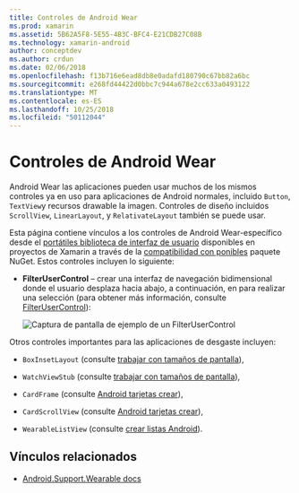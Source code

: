 ```yaml
---
title: Controles de Android Wear
ms.prod: xamarin
ms.assetid: 5B62A5F8-5E55-4B3C-BFC4-E21CDB27C08B
ms.technology: xamarin-android
author: conceptdev
ms.author: crdun
ms.date: 02/06/2018
ms.openlocfilehash: f13b716e6ead8db8e0adafd180790c67bb82a6bc
ms.sourcegitcommit: e268fd44422d0bbc7c944a678e2cc633a0493122
ms.translationtype: MT
ms.contentlocale: es-ES
ms.lasthandoff: 10/25/2018
ms.locfileid: "50112044"
---
```

# <a name="android-wear-controls"></a>Controles de Android Wear

Android Wear las aplicaciones pueden usar muchos de los mismos controles ya en uso para aplicaciones de Android normales, incluido `Button`, `TextView`y recursos drawable la imagen. Controles de diseño incluidos `ScrollView`, `LinearLayout`, y `RelativateLayout` también se puede usar.

Esta página contiene vínculos a los controles de Android Wear-específico desde el [portátiles biblioteca de interfaz de usuario](https://developer.android.com/training/wearables/apps/layouts.html#UiLibrary) disponibles en proyectos de Xamarin a través de la [compatibilidad con ponibles](http://www.nuget.org/packages/Xamarin.Android.Wear/) paquete NuGet. Estos controles incluyen lo siguiente:

-   **FilterUserControl** &ndash; crear una interfaz de navegación bidimensional donde el usuario desplaza hacia abajo, a continuación, en para realizar una selección (para obtener más información, consulte [FilterUserControl](~/android/wear/user-interface/controls/gridviewpager.md)):

    ![Captura de pantalla de ejemplo de un FilterUserControl](images/gridviewpager.png)

Otros controles importantes para las aplicaciones de desgaste incluyen:

* `BoxInsetLayout` (consulte [trabajar con tamaños de pantalla](~/android/wear/screen-sizes.md)),

* `WatchViewStub` (consulte [trabajar con tamaños de pantalla](~/android/wear/screen-sizes.md)),

* `CardFrame` (consulte [Android tarjetas crear](https://developer.android.com/training/wearables/ui/cards.html)),

* `CardScrollView` (consulte [Android tarjetas crear](https://developer.android.com/training/wearables/ui/cards.html)),

* `WearableListView` (consulte [crear listas Android](https://developer.android.com/training/wearables/ui/lists.html)).


## <a name="related-links"></a>Vínculos relacionados

- [Android.Support.Wearable docs](https://developer.android.com/reference/android/support/wearable/view/package-summary.html)
